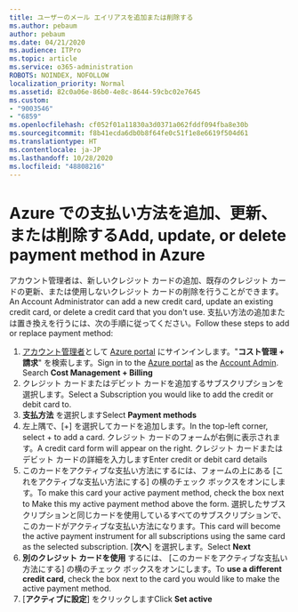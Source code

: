 ```yaml
---
title: ユーザーのメール エイリアスを追加または削除する
ms.author: pebaum
author: pebaum
ms.date: 04/21/2020
ms.audience: ITPro
ms.topic: article
ms.service: o365-administration
ROBOTS: NOINDEX, NOFOLLOW
localization_priority: Normal
ms.assetid: 82c0a06e-86b0-4e8c-8644-59cbc02e7645
ms.custom:
- "9003546"
- "6859"
ms.openlocfilehash: cf052f01a11830a3d0371a062fddf094fba8e30b
ms.sourcegitcommit: f8b41ecda6db0b8f64fe0c51f1e8e6619f504d61
ms.translationtype: HT
ms.contentlocale: ja-JP
ms.lasthandoff: 10/28/2020
ms.locfileid: "48808216"
---
```

# <a name="add-update-or-delete-payment-method-in-azure"></a><span data-ttu-id="8cfba-102">Azure での支払い方法を追加、更新、または削除する</span><span class="sxs-lookup"><span data-stu-id="8cfba-102">Add, update, or delete payment method in Azure</span></span>

<span data-ttu-id="8cfba-103">アカウント管理者は、新しいクレジット カードの追加、既存のクレジット カードの更新、または使用しないクレジット カードの削除を行うことができます。</span><span class="sxs-lookup"><span data-stu-id="8cfba-103">An Account Administrator can add a new credit card, update an existing credit card, or delete a credit card that you don't use.</span></span> <span data-ttu-id="8cfba-104">支払い方法の追加または置き換えを行うには、次の手順に従ってください。</span><span class="sxs-lookup"><span data-stu-id="8cfba-104">Follow these steps to add or replace payment method:</span></span>

1. <span data-ttu-id="8cfba-105">[アカウント管理者](https://docs.microsoft.com/azure/billing/billing-subscription-transfer?WT.mc_id=Portal-Microsoft_Azure_Support#whoisaa)として [Azure portal](https://portal.azure.com/) にサインインします。"**コスト管理 + 請求**" を検索します。</span><span class="sxs-lookup"><span data-stu-id="8cfba-105">Sign in to the [Azure portal](https://portal.azure.com/) as the [Account Admin](https://docs.microsoft.com/azure/billing/billing-subscription-transfer?WT.mc_id=Portal-Microsoft_Azure_Support#whoisaa). Search **Cost Management + Billing**</span></span>
2. <span data-ttu-id="8cfba-106">クレジット カードまたはデビット カードを追加するサブスクリプションを選択します。</span><span class="sxs-lookup"><span data-stu-id="8cfba-106">Select a Subscription you would like to add the credit or debit card to.</span></span>
3. <span data-ttu-id="8cfba-107">**支払方法** を選択します</span><span class="sxs-lookup"><span data-stu-id="8cfba-107">Select **Payment methods**</span></span>
4. <span data-ttu-id="8cfba-108">左上隅で、[+] を選択してカードを追加します。</span><span class="sxs-lookup"><span data-stu-id="8cfba-108">In the top-left corner, select + to add a card.</span></span> <span data-ttu-id="8cfba-109">クレジット カードのフォームが右側に表示されます。</span><span class="sxs-lookup"><span data-stu-id="8cfba-109">A credit card form will appear on the right.</span></span> <span data-ttu-id="8cfba-110">クレジット カードまたはデビット カードの詳細を入力します</span><span class="sxs-lookup"><span data-stu-id="8cfba-110">Enter credit or debit card details</span></span>
5. <span data-ttu-id="8cfba-111">このカードをアクティブな支払い方法にするには、フォームの上にある [これをアクティブな支払い方法にする] の横のチェック ボックスをオンにします。</span><span class="sxs-lookup"><span data-stu-id="8cfba-111">To make this card your active payment method, check the box next to Make this my active payment method above the form.</span></span> <span data-ttu-id="8cfba-112">選択したサブスクリプションと同じカードを使用しているすべてのサブスクリプションで、このカードがアクティブな支払い方法になります。</span><span class="sxs-lookup"><span data-stu-id="8cfba-112">This card will become the active payment instrument for all subscriptions using the same card as the selected subscription.</span></span> <span data-ttu-id="8cfba-113">[**次へ**] を選択します。</span><span class="sxs-lookup"><span data-stu-id="8cfba-113">Select **Next**</span></span>
6. <span data-ttu-id="8cfba-114">**別のクレジット カードを使用** するには、 [このカードをアクティブな支払い方法にする] の横のチェック ボックスをオンにします。</span><span class="sxs-lookup"><span data-stu-id="8cfba-114">To **use a different credit card**, check the box next to the card you would like to make the active payment method.</span></span>
7. <span data-ttu-id="8cfba-115">[**アクティブに設定**] をクリックします</span><span class="sxs-lookup"><span data-stu-id="8cfba-115">Click **Set active**</span></span>
